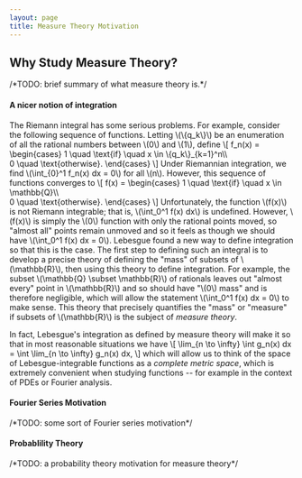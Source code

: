 ```yaml
---
layout: page
title: Measure Theory Motivation
---
```


## Why Study Measure Theory?

/\*TODO: brief summary of what measure theory is.\*/

#### A nicer notion of integration

The Riemann integral has some serious problems. For example, consider the following sequence of functions. Letting \\(\\{q\_k\\}\\) be an enumeration of all the rational numbers between \\(0\\) and \\(1\\), define
\\[
    f\_n(x) =
    \begin{cases}
        1 \quad \text{if} \quad x \in \\{q_k\\}_{k=1}^n\\\\\
        0 \quad \text{otherwise}.
    \end{cases}
\\]
Under Riemannian integration, we find \\(\int\_{0}^1 f\_n(x) dx = 0\\) for all \\(n\\). However, this sequence of functions converges to
\\[
    f(x) =
    \begin{cases}
        1 \quad \text{if} \quad x \in \mathbb{Q}\\\\\
        0 \quad \text{otherwise}.
    \end{cases}
\\]
Unfortunately, the function \\(f(x)\\) is not Riemann integrable; that is, \\(\int_0^1 f(x) dx\\) is undefined. However, \\(f(x)\\) is simply the \\(0\\) function with only the rational points moved, so "almost all" points remain unmoved and so it feels as though we should have \\(\int\_0^1 f(x) dx = 0\\). Lebesgue found a new way to define integration so that this is the case. The first step to defining such an integral is to develop a precise theory of defining the "mass" of subsets of \\(\mathbb{R}\\), then using this theory to define integration. For example, the subset \\(\mathbb{Q} \subset \mathbb{R}\\) of rationals leaves out "almost every" point in \\(\mathbb{R}\\) and so should have "\\(0\\) mass" and is therefore negligible, which will allow the statement \\(\int_0^1 f(x) dx = 0\\) to make sense. This theory that precisely quantifies the "mass" or "measure" if subsets of \\(\mathbb{R}\\) is the subject of *measure theory*.

In fact, Lebesgue's integration as defined by measure theory will make it so that in most reasonable situations we have
\\[
    \lim\_{n \to \infty} \int g\_n(x) dx = \int \lim\_{n \to \infty} g\_n(x) dx,
\\]
which will allow us to think of the space of Lebesgue-integrable functions as a *complete metric space*, which is extremely convenient when studying functions -- for example in the context of PDEs or Fourier analysis.

#### Fourier Series Motivation
/\*TODO: some sort of Fourier series motivation\*/

#### Probablility Theory

/\*TODO: a probability theory motivation for measure theory\*/